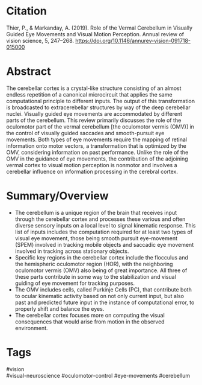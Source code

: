 # Citation
Thier, P., & Markanday, A. (2019). Role of the Vermal Cerebellum in Visually Guided Eye Movements and Visual Motion Perception. Annual review of vision science, 5, 247–268. https://doi.org/10.1146/annurev-vision-091718-015000  

# Abstract 
The cerebellar cortex is a crystal-like structure consisting of an almost endless repetition of a canonical microcircuit that applies the same computational principle to different inputs. The output of this transformation is broadcasted to extracerebellar structures by way of the deep cerebellar nuclei. Visually guided eye movements are accommodated by different parts of the cerebellum. This review primarily discusses the role of the oculomotor part of the vermal cerebellum [the oculomotor vermis (OMV)] in the control of visually guided saccades and smooth-pursuit eye movements. Both types of eye movements require the mapping of retinal information onto motor vectors, a transformation that is optimized by the OMV, considering information on past performance. Unlike the role of the OMV in the guidance of eye movements, the contribution of the adjoining vermal cortex to visual motion perception is nonmotor and involves a cerebellar influence on information processing in the cerebral cortex.

# Summary/Overview

- The cerebellum is a unique region of the brain that receives input through the cerebellar cortex and processes these various and often diverse sensory inputs on a local level to signal kinematic response. This list of inputs includes the computation required for at least two types of visual eye movement, those being smooth pursuit eye-movement (SPEM) involved in tracking mobile objects and saccadic eye movement involved in tracking across stationary objects.  
- Specific key regions in the cerebellar cortex include the flocculus and the hemispheric oculomotor region (HOR), with the neighboring oculomotor vermis (OMV) also being of great importance. All three of these parts contribute in some way to the stabilization and visual guiding of eye movement for tracking purposes.
- The OMV includes cells, called Purkinje Cells (PC), that contribute both to ocular kinematic activity based on not only current input, but also past and predicted future input in the instance of computational error, to properly shift and balance the eyes.  
- The cerebellar cortex focuses more on computing the visual consequences that would arise from motion in the observed environment.

# Tags
#vision  
#visual-neuroscience
#oculomotor-control
#eye-movements
#cerebellum